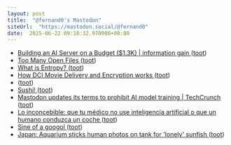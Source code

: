 ```yaml
---
layout: post
title:  "@fernand0's Mastodon"
siteUrl:  "https://mastodon.social/@fernand0"
date:  2025-06-22 09:10:32.970000+00:00
---
```

*  [Building an AI Server on a Budget ($1.3K) \| information gain ](https://www.informationga.in/blog/building-an-ai-server-on-a-budge) ([toot](https://mastodon.social/@fernand0/114726235862874440))
*  [Too Many Open Files ](https://mattrighetti.com/2025/06/04/too-many-files-ope) ([toot](https://mastodon.social/@fernand0/114726082596993800))
*  [What is Entropy? ](https://jasonfantl.com/posts/What-is-Entropy) ([toot](https://mastodon.social/@fernand0/114724393788944873))
*  [How DCI Movie Delivery and Encryption works ](https://serverless.industries/2024/05/31/digital-cinema.en.htm) ([toot](https://mastodon.social/@fernand0/114722515608321742))
*  [ ](https://mastodon.social/@greenorchids) ([toot](https://mastodon.social/@fernand0/114722423385957618))
*  [Sushi! ](https://avecesunafoto.wordpress.com/2025/06/21/sushi-6) ([toot](https://mastodon.social/@fernand0/114722363673933571))
*  [Mastodon updates its terms to prohibit AI model training \| TechCrunch ](https://techcrunch.com/2025/06/17/mastodon-updates-its-terms-to-prohibit-ai-model-training) ([toot](https://mastodon.social/@fernand0/114722336379557407))
*  [Lo inconcebible: que tu médico no use inteligencia artificial o que un humano conduzca un coche ](https://www.error500.net/p/lo-inconcebible-que-tu-medico-n) ([toot](https://mastodon.social/@fernand0/114721999276909397))
*  [Sine of a googol ](https://www.johndcook.com/blog/2018/12/05/sine-of-a-googol) ([toot](https://mastodon.social/@fernand0/114721763334253269))
*  [Japan: Aquarium sticks human photos on tank for 'lonely' sunfish ](https://www.bbc.com/news/articles/cqjv4lz7g57) ([toot](https://mastodon.social/@fernand0/114721591668932011))
